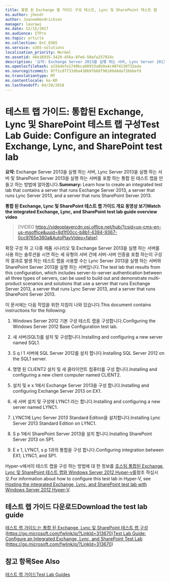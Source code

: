 ```yaml
---
title: 통합 된 Exchange 랩 가이드 구성 테스트, Lync 및 SharePoint 테스트 랩
ms.author: jhendr
author: JoanneHendrickson
manager: laurawi
ms.date: 12/15/2017
ms.audience: ITPro
ms.topic: article
ms.collection: Ent_O365
ms.service: o365-solutions
localization_priority: Normal
ms.assetid: 48e16935-3429-456a-8fe6-50afa257924c
description: '요약: Exchange Server 2013을 실행 하는 서버, Lync Server 2013을 실행 하는 서버 및 SharePoint Server 2013을 실행 하는 서버를 포함 하는 통합 된 테스트 랩을 만들고 하는 방법에 알아봅니다.'
ms.openlocfilehash: a15bdefe1749bca98933a8b9a4c4874130732eda
ms.sourcegitcommit: 8ff1cd7733dba438697b68f90189d4da72bbbefd
ms.translationtype: MT
ms.contentlocale: ko-KR
ms.lasthandoff: 04/20/2018
---
```

# <a name="test-lab-guide-configure-an-integrated-exchange-lync-and-sharepoint-test-lab"></a><span data-ttu-id="e8952-103">테스트 랩 가이드: 통합된 Exchange, Lync 및 SharePoint 테스트 랩 구성</span><span class="sxs-lookup"><span data-stu-id="e8952-103">Test Lab Guide: Configure an integrated Exchange, Lync, and SharePoint test lab</span></span>

 <span data-ttu-id="e8952-104">**요약:** Exchange Server 2013을 실행 하는 서버, Lync Server 2013을 실행 하는 서버 및 SharePoint Server 2013을 실행 하는 서버를 포함 하는 통합 된 테스트 랩을 만들고 하는 방법에 알아봅니다.</span><span class="sxs-lookup"><span data-stu-id="e8952-104">**Summary:** Learn how to create an integrated test lab that contains a server that runs Exchange Server 2013, a server that runs Lync Server 2013, and a server that runs SharePoint Server 2013.</span></span>
 
<span data-ttu-id="e8952-105">**통합 된 Exchange, Lync 및 SharePoint 테스트 랩 가이드 개요 동영상 보기**</span><span class="sxs-lookup"><span data-stu-id="e8952-105">**Watch the integrated Exchange, Lync, and SharePoint test lab guide overview video**</span></span>

> [!VIDEO https://videoplayercdn.osi.office.net/hub/?csid=ux-cms-en-us-msoffice&uuid=8d1f00cc-b8b1-4394-9367-0cc9765e380a&AutoPlayVideo=false]
 
<span data-ttu-id="e8952-106">확장 구성 하 고 다중 제품 시나리오 및 Exchange Server 2013을 실행 하는 서버를 사용 하는 솔루션을 시연 하는 세 유형의 서버 간에 서버-서버 인증을 포함 하는이 구성의 결과로 발생 하는 테스트 랩을 사용할 수는 Lync Server 2013을 실행 하는 서버와 SharePoint Server 2013을 실행 하는 서버입니다.</span><span class="sxs-lookup"><span data-stu-id="e8952-106">The test lab that results from this configuration, which includes server-to-server authentication between all three types of servers, can be used to build out and demonstrate multi-product scenarios and solutions that use a server that runs Exchange Server 2013, a server that runs Lync Server 2013, and a server that runs SharePoint Server 2013.</span></span>
  
<span data-ttu-id="e8952-107">이 문서에는 다음 작업을 위한 지침이 나와 있습니다.</span><span class="sxs-lookup"><span data-stu-id="e8952-107">This document contains instructions for the following:</span></span>
  
1. <span data-ttu-id="e8952-108">Windows Server 2012 기본 구성 테스트 랩을 구성합니다.</span><span class="sxs-lookup"><span data-stu-id="e8952-108">Configuring the Windows Server 2012 Base Configuration test lab.</span></span>
    
2. <span data-ttu-id="e8952-109">새 서버(SQL1)를 설치 및 구성합니다.</span><span class="sxs-lookup"><span data-stu-id="e8952-109">Installing and configuring a new server named SQL1.</span></span>
    
3. <span data-ttu-id="e8952-110">S q l 1 서버에 SQL Server 2012를 설치 합니다.</span><span class="sxs-lookup"><span data-stu-id="e8952-110">Installing SQL Server 2012 on the SQL1 server.</span></span>
    
4. <span data-ttu-id="e8952-111">명명 된 CLIENT2 설치 및 새 클라이언트 컴퓨터를 구성 합니다.</span><span class="sxs-lookup"><span data-stu-id="e8952-111">Installing and configuring a new client computer named CLIENT2.</span></span>
    
5. <span data-ttu-id="e8952-112">설치 및 e x 1에서 Exchange Server 2013을 구성 합니다.</span><span class="sxs-lookup"><span data-stu-id="e8952-112">Installing and configuring Exchange Server 2013 on EX1.</span></span>
    
6. <span data-ttu-id="e8952-113">새 서버 설치 및 구성에 LYNC1 라는 합니다.</span><span class="sxs-lookup"><span data-stu-id="e8952-113">Installing and configuring a new server named LYNC1.</span></span>
    
7. <span data-ttu-id="e8952-114">LYNC1에 Lync Server 2013 Standard Edition을 설치합니다.</span><span class="sxs-lookup"><span data-stu-id="e8952-114">Installing Lync Server 2013 Standard Edition on LYNC1.</span></span>
    
8. <span data-ttu-id="e8952-115">S p 1에서 SharePoint Server 2013을 설치 합니다.</span><span class="sxs-lookup"><span data-stu-id="e8952-115">Installing SharePoint Server 2013 on SP1.</span></span>
    
9. <span data-ttu-id="e8952-116">E x 1, LYNC1, s p 1과의 통합을 구성 합니다.</span><span class="sxs-lookup"><span data-stu-id="e8952-116">Configuring integration between EX1, LYNC1, and SP1.</span></span>
    
<span data-ttu-id="e8952-117">Hyper-v에서이 테스트 랩을 구성 하는 방법에 대 한 정보를 [호스팅 통합된 Exchange, Lync 및 SharePoint 테스트 랩와 Windows Server 2012 Hyper-v를](https://social.technet.microsoft.com/wiki/contents/articles/18483.hosting-the-integrated-exchange-lync-and-sharepoint-test-lab-with-windows-server-2012-hyper-v.aspx)참조 하십시오.</span><span class="sxs-lookup"><span data-stu-id="e8952-117">For information about how to configure this test lab in Hyper-V, see [Hosting the integrated Exchange, Lync, and SharePoint test lab with Windows Server 2012 Hyper-V](https://social.technet.microsoft.com/wiki/contents/articles/18483.hosting-the-integrated-exchange-lync-and-sharepoint-test-lab-with-windows-server-2012-hyper-v.aspx).</span></span>
  
## <a name="download-the-test-lab-guide"></a><span data-ttu-id="e8952-118">테스트 랩 가이드 다운로드</span><span class="sxs-lookup"><span data-stu-id="e8952-118">Download the test lab guide</span></span>

<span data-ttu-id="e8952-119">[테스트 랩 가이드:는 통합 된 Exchange, Lync 및 SharePoint 테스트 랩 구성](https://go.microsoft.com/fwlink/p/?LinkId=313670) (https://go.microsoft.com/fwlink/p/?LinkId=313670)</span><span class="sxs-lookup"><span data-stu-id="e8952-119">[Test Lab Guide: Configure an Integrated Exchange, Lync, and SharePoint Test Lab](https://go.microsoft.com/fwlink/p/?LinkId=313670) (https://go.microsoft.com/fwlink/p/?LinkId=313670)</span></span>
  
## <a name="see-also"></a><span data-ttu-id="e8952-120">참고 항목</span><span class="sxs-lookup"><span data-stu-id="e8952-120">See Also</span></span>

[<span data-ttu-id="e8952-121">테스트 랩 가이드</span><span class="sxs-lookup"><span data-stu-id="e8952-121">Test Lab Guides</span></span>](https://go.microsoft.com/fwlink/p/?LinkId=202817)




